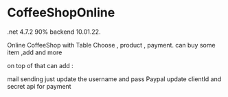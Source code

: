 # CoffeeShopOnline
.net 4.7.2
90% backend 
10.01.22.

Online CoffeeShop with Table Choose , product , payment.
can buy some item ,add and more 

on top of that can add :

mail sending just update the username and pass
Paypal update clientId and secret
api for payment


